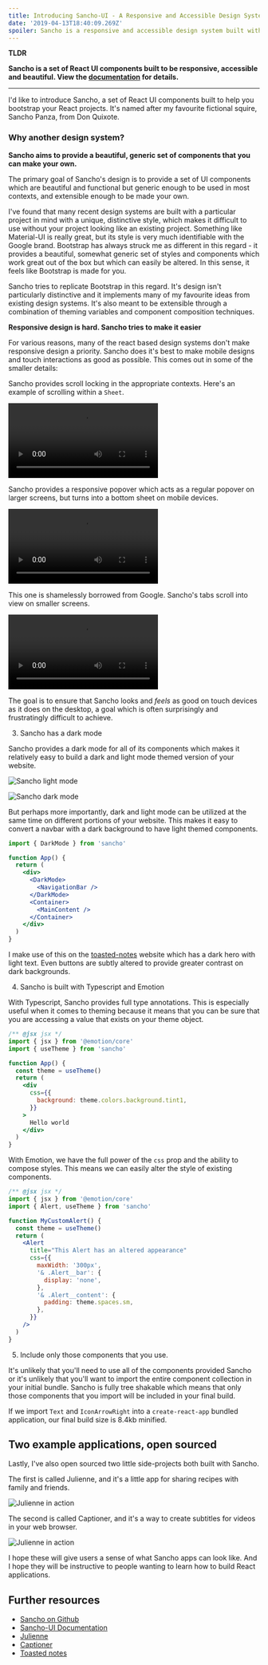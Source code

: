 ```yaml
---
title: Introducing Sancho-UI - A Responsive and Accessible Design System for React
date: '2019-04-13T18:40:09.269Z'
spoiler: Sancho is a responsive and accessible design system built with React, Typescript and Emotion. Named after the ever-faithful, hilariously acerbic sidekick of Don Quixote, Sancho is designed to help you no matter how quixotic your dreams may be.
---
```


**TLDR**

**Sancho is a set of React UI components built to be responsive, accessible and beautiful. View the [documentation](http://sancho-ui.com) for details.**

---

I'd like to introduce Sancho, a set of React UI components built to help you bootstrap your React projects. It's named after my favourite fictional squire, Sancho Panza, from Don Quixote.

### Why another design system?

**Sancho aims to provide a beautiful, generic set of components that you can make your own.**

The primary goal of Sancho's design is to provide a set of UI components which are beautiful and functional but generic enough to be used in most contexts, and extensible enough to be made your own.

I've found that many recent design systems are built with a particular project in mind with a unique, distinctive style, which makes it difficult to use without your project looking like an existing project. Something like Material-UI is really great, but its style is very much identifiable with the Google brand. Bootstrap has always struck me as different in this regard - it provides a beautiful, somewhat generic set of styles and components which work great out of the box but which can easily be altered. In this sense, it feels like Bootstrap is made for you.

Sancho tries to replicate Bootstrap in this regard. It's design isn't particularly distinctive and it implements many of my favourite ideas from existing design systems. It's also meant to be extensible through a combination of theming variables and component composition techniques.

**Responsive design is hard. Sancho tries to make it easier**

For various reasons, many of the react based design systems don't make responsive design a priority. Sancho does it's best to make mobile designs and touch interactions as good as possible. This comes out in some of the smaller details:

Sancho provides scroll locking in the appropriate contexts. Here's an example of scrolling within a `Sheet`.

<video autoplay="true" loop="true">
  <source type="video/mp4" src="./prevent-scroll.m4v"></source>
</video>

Sancho provides a responsive popover which acts as a regular popover on larger screens, but turns into a bottom sheet on mobile devices.

<video autoplay="true" loop="true">
  <source type="video/mp4" src="./responsive-popover.m4v"></source>
</video>

This one is shamelessly borrowed from Google. Sancho's tabs scroll into view on smaller screens.

<video autoplay="true" loop="true">
  <source type="video/mp4" src="./tab-slide-animated-content.m4v"></source>
</video>

The goal is to ensure that Sancho looks and _feels_ as good on touch devices as it does on the desktop, a goal which is often surprisingly and frustratingly difficult to achieve.

3. Sancho has a dark mode

Sancho provides a dark mode for all of its components which makes it relatively easy to build a dark and light mode themed version of your website.

![Sancho light mode](./sancho-light.jpg)

![Sancho dark mode](./sancho-dark.jpg)

But perhaps more importantly, dark and light mode can be utilized at the same time on different portions of your website. This makes it easy to convert a navbar with a dark background to have light themed components.

```jsx
import { DarkMode } from 'sancho'

function App() {
  return (
    <div>
      <DarkMode>
        <NavigationBar />
      </DarkMode>
      <Container>
        <MainContent />
      </Container>
    </div>
  )
}
```

I make use of this on the [toasted-notes](https://toasted-notes.netlify.com/) website which has a dark hero with light text. Even buttons are subtly altered to provide greater contrast on dark backgrounds.

4. Sancho is built with Typescript and Emotion

With Typescript, Sancho provides full type annotations. This is especially useful when it comes to theming because it means that you can be sure that you are accessing a value that exists on your theme object.

```jsx
/** @jsx jsx */
import { jsx } from '@emotion/core'
import { useTheme } from 'sancho'

function App() {
  const theme = useTheme()
  return (
    <div
      css={{
        background: theme.colors.background.tint1,
      }}
    >
      Hello world
    </div>
  )
}
```

With Emotion, we have the full power of the `css` prop and the ability to compose styles. This means we can easily alter the style of existing components.

```jsx
/** @jsx jsx */
import { jsx } from '@emotion/core'
import { Alert, useTheme } from 'sancho'

function MyCustomAlert() {
  const theme = useTheme()
  return (
    <Alert
      title="This Alert has an altered appearance"
      css={{
        maxWidth: '300px',
        '& .Alert__bar': {
          display: 'none',
        },
        '& .Alert__content': {
          padding: theme.spaces.sm,
        },
      }}
    />
  )
}
```

5. Include only those components that you use.

It's unlikely that you'll need to use all of the components provided Sancho or it's unlikely that you'll want to import the entire component collection in your initial bundle. Sancho is fully tree shakable which means that only those components that you import will be included in your final build.

If we import `Text` and `IconArrowRight` into a `create-react-app` bundled application, our final build size is 8.4kb minified.

## Two example applications, open sourced

Lastly, I've also open sourced two little side-projects both built with Sancho.

The first is called Julienne, and it's a little app for sharing recipes with family and friends.

![Julienne in action](./julienne-screenshot.jpg)

The second is called Captioner, and it's a way to create subtitles for videos in your web browser.

![Julienne in action](./captioner-screenshot.jpg)

I hope these will give users a sense of what Sancho apps can look like. And I hope they will be instructive to people wanting to learn how to build React applications.

## Further resources

- [Sancho on Github](https://github.com/bmcmahen/sancho)
- [Sancho-UI Documentation](http://sancho-ui.com)
- [Julienne](http://julienne.app)
- [Captioner](http://captioner.app)
- [Toasted notes](https://toasted-notes.netlify.com/)
